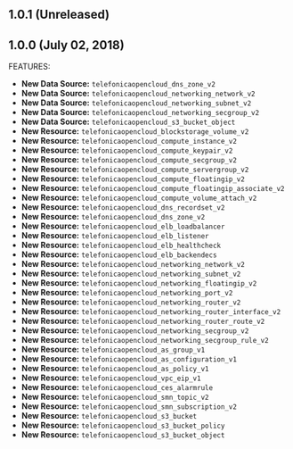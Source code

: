 ## 1.0.1 (Unreleased)
## 1.0.0 (July 02, 2018)

FEATURES:

* **New Data Source:** `telefonicaopencloud_dns_zone_v2`
* **New Data Source:** `telefonicaopencloud_networking_network_v2`
* **New Data Source:** `telefonicaopencloud_networking_subnet_v2`
* **New Data Source:** `telefonicaopencloud_networking_secgroup_v2`
* **New Data Source:** `telefonicaopencloud_s3_bucket_object`
* **New Resource:** `telefonicaopencloud_blockstorage_volume_v2`
* **New Resource:** `telefonicaopencloud_compute_instance_v2`
* **New Resource:** `telefonicaopencloud_compute_keypair_v2`
* **New Resource:** `telefonicaopencloud_compute_secgroup_v2`
* **New Resource:** `telefonicaopencloud_compute_servergroup_v2`
* **New Resource:** `telefonicaopencloud_compute_floatingip_v2`
* **New Resource:** `telefonicaopencloud_compute_floatingip_associate_v2`
* **New Resource:** `telefonicaopencloud_compute_volume_attach_v2`
* **New Resource:** `telefonicaopencloud_dns_recordset_v2`
* **New Resource:** `telefonicaopencloud_dns_zone_v2`
* **New Resource:** `telefonicaopencloud_elb_loadbalancer`
* **New Resource:** `telefonicaopencloud_elb_listener`
* **New Resource:** `telefonicaopencloud_elb_healthcheck`
* **New Resource:** `telefonicaopencloud_elb_backendecs`
* **New Resource:** `telefonicaopencloud_networking_network_v2`
* **New Resource:** `telefonicaopencloud_networking_subnet_v2`
* **New Resource:** `telefonicaopencloud_networking_floatingip_v2`
* **New Resource:** `telefonicaopencloud_networking_port_v2`
* **New Resource:** `telefonicaopencloud_networking_router_v2`
* **New Resource:** `telefonicaopencloud_networking_router_interface_v2`
* **New Resource:** `telefonicaopencloud_networking_router_route_v2`
* **New Resource:** `telefonicaopencloud_networking_secgroup_v2`
* **New Resource:** `telefonicaopencloud_networking_secgroup_rule_v2`
* **New Resource:** `telefonicaopencloud_as_group_v1`
* **New Resource:** `telefonicaopencloud_as_configuration_v1`
* **New Resource:** `telefonicaopencloud_as_policy_v1`
* **New Resource:** `telefonicaopencloud_vpc_eip_v1`
* **New Resource:** `telefonicaopencloud_ces_alarmrule`
* **New Resource:** `telefonicaopencloud_smn_topic_v2`
* **New Resource:** `telefonicaopencloud_smn_subscription_v2`
* **New Resource:** `telefonicaopencloud_s3_bucket`
* **New Resource:** `telefonicaopencloud_s3_bucket_policy`
* **New Resource:** `telefonicaopencloud_s3_bucket_object`
